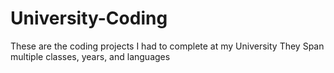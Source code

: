 # University-Coding
These are the coding projects I had to complete at my University
They Span multiple classes, years, and languages
